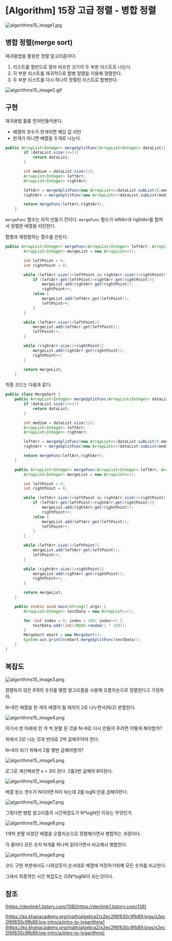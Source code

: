 # [Algorithm] 15장 고급 정렬 - 병합 정렬

![algorithms15_image1.jpg](/img/algorithms15_image1.jpg?raw=true)

## 병합 정렬(merge sort)

재귀용법을 활용한 정렬 알고리즘이다.

1. 리스트를 절반으로 잘라 비슷한 크기의 두 부분 리스트로 나눈다.
2. 각 부분 리스트를 재귀적으로 합병 정렬을 이용해 정렬한다.
3. 두 부분 리스트를 다시 하나의 정렬된 리스트로 합병한다.

![algorithms15_image2.gif](/img/algorithms15_image2.gif?raw=true)

## 구현

재귀용법 틀를 먼저만들어본다.

- 배열의 갯수가 한개이면 해당 값 리턴
- 한개가 아니면 배열을 두개로 나눈다.

```java
public ArrayList<Integer> mergeSplitFunc(ArrayList<Integer> dataList){
        if (dataList.size()<=1){
            return dataList;
        }

        int medium = dataList.size()/2;
        ArrayList<Integer> leftArr;
        ArrayList<Integer> rightArr;

        leftArr = mergeSplitFunc(new ArrayList<>(dataList.subList(0,medium)));
        rightArr = mergeSplitFunc(new ArrayList<>(dataList.subList(medium,dataList.size())));

        return mergeFunc(leftArr,rightArr);
    }
```

`mergeFunc` 함수는 아직 만들기 전이다. `mergeFunc` 함수가 leftArr과 rightArr를 합쳐서 정렬한 배열을 리턴한다.

합병과 재정렬하는 함수를 만든다.

```java
public ArrayList<Integer> mergeFunc(ArrayList<Integer> leftArr, ArrayList<Integer> rightArr){
        ArrayList<Integer> mergeList = new ArrayList<>();

        int leftPoint = 0;
        int rightPoint = 0;

        while (leftArr.size()>leftPoint && rightArr.size()>rightPoint){
            if (leftArr.get(leftPoint)>rightArr.get(rightPoint)){
                mergeList.add(rightArr.get(rightPoint));
                rightPoint++;
            }else {
                mergeList.add(leftArr.get(leftPoint));
                leftPoint++;
            }
        }

        while (leftArr.size()>leftPoint){
            mergeList.add(leftArr.get(leftPoint));
            leftPoint++;
        }

        while (rightArr.size()>rightPoint){
            mergeList.add(rightArr.get(rightPoint));
            rightPoint++;
        }

        return mergeList;
    }
```

최종 코드는 다음과 같다.

```java
public class MergeSort {
    public ArrayList<Integer> mergeSplitFunc(ArrayList<Integer> dataList){
        if (dataList.size()<=1){
            return dataList;
        }

        int medium = dataList.size()/2;
        ArrayList<Integer> leftArr;
        ArrayList<Integer> rightArr;

        leftArr = mergeSplitFunc(new ArrayList<>(dataList.subList(0,medium)));
        rightArr = mergeSplitFunc(new ArrayList<>(dataList.subList(medium,dataList.size())));

        return mergeFunc(leftArr,rightArr);
    }

    public ArrayList<Integer> mergeFunc(ArrayList<Integer> leftArr, ArrayList<Integer> rightArr){
        ArrayList<Integer> mergeList = new ArrayList<>();

        int leftPoint = 0;
        int rightPoint = 0;

        while (leftArr.size()>leftPoint && rightArr.size()>rightPoint){
            if (leftArr.get(leftPoint)>rightArr.get(rightPoint)){
                mergeList.add(rightArr.get(rightPoint));
                rightPoint++;
            }else {
                mergeList.add(leftArr.get(leftPoint));
                leftPoint++;
            }
        }

        while (leftArr.size()>leftPoint){
            mergeList.add(leftArr.get(leftPoint));
            leftPoint++;
        }

        while (rightArr.size()>rightPoint){
            mergeList.add(rightArr.get(rightPoint));
            rightPoint++;
        }

        return mergeList;
    }

    public static void main(String[] args) {
        ArrayList<Integer> testData = new ArrayList<>();

        for (int index = 0; index < 100; index++) {
            testData.add((int)(Math.random() * 100));
        }
        MergeSort mSort = new MergeSort();
        System.out.println(mSort.mergeSplitFunc(testData));
    }
}
```

## 복잡도

![algorithms15_image3.png](/img/algorithms15_image3.png?raw=true)

정렬되지 않은 8개의 숫자를 병합 알고리즘을 사용해 오름차순으로 정렬한다고 가정하자.

N=8인 배열을 한 개의 배열이 될 때까지 2로 나누면서(N/2) 분할한다.

![algorithms15_image4.png](/img/algorithms15_image4.png?raw=true)

여기서 맨 아래에 한 개 씩 분활 된 것을 N=8로 다시 만들어 주려면 어떻게 해야할까?

위에서 2로 나눈 것과 반대로 2씩 곱해주어야 한다.

N=8이 되기 위해서 2를 몇번 곱해야할까?

![algorithms15_image5.png](/img/algorithms15_image5.png?raw=true)

로그로 계산해보면 x = 3이 된다. 2를3번 곱해야 8이된다.

![algorithms15_image6.png](/img/algorithms15_image6.png?raw=true)

배열 원소 갯수가 N이라면 N이 되는데 2를 logN 만큼 곱해야한다.

![algorithms15_image7.png](/img/algorithms15_image7.png?raw=true)

그렇다면 병합 알고리즘의 시간복잡도가 N*logN인 이유는 무엇인가.

![algorithms15_image8.png](/img/algorithms15_image8.png)

1개씩 분활 되었던 배열을 오름차순으로 정렬해가면서 병합하는 과정이다.

각 줄마다 모든 숫자 N개를 하나씩 읽어가면서 비교해서 병합한다.

![algorithms15_image9.png](/img/algorithms15_image9.png?raw=true)

코드 구현 부분에서도 나와있듯이 순서대로 배열에 저장하기위해 모든 숫자를 비교한다.

그래서 최종적인 시간 복잡도는 O(N*logN)이 되는것이다.

## 참조

[https://devlimk1.tistory.com/138](https://devlimk1.tistory.com/138)

[https://ko.khanacademy.org/math/algebra2/x2ec2f6f830c9fb89:logs/x2ec2f6f830c9fb89:log-intro/a/intro-to-logarithms](https://ko.khanacademy.org/math/algebra2/x2ec2f6f830c9fb89:logs/x2ec2f6f830c9fb89:log-intro/a/intro-to-logarithms)